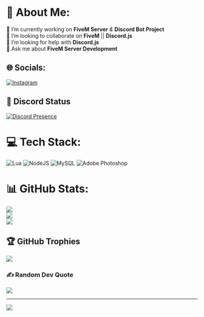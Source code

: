 # 💫 About Me:
🔭 I’m currently working on **FiveM Server** *&* **Discord Bot Project**<br>👯 I’m looking to collaborate on **FiveM** || **Discord.js**<br>🤝 I’m looking for help with **Discord.js**<br>💬 Ask me about **FiveM Server Development**


## 🌐 Socials:
[![Instagram](https://img.shields.io/badge/Instagram-%23E4405F.svg?logo=Instagram&logoColor=white)](https://instagram.com/amir_hekson) 

## 🔧 Discord Status
[![Discord Presence](https://lanyard.cnrad.dev/api/990523887471185961)](https://discord.com/users/990523887471185961)


# 💻 Tech Stack:
![Lua](https://img.shields.io/badge/lua-%232C2D72.svg?style=for-the-badge&logo=lua&logoColor=white) ![NodeJS](https://img.shields.io/badge/node.js-6DA55F?style=for-the-badge&logo=node.js&logoColor=white) ![MySQL](https://img.shields.io/badge/mysql-%2300f.svg?style=for-the-badge&logo=mysql&logoColor=white) ![Adobe Photoshop](https://img.shields.io/badge/adobephotoshop-%2331A8FF.svg?style=for-the-badge&logo=adobephotoshop&logoColor=white)
# 📊 GitHub Stats:
![](https://github-readme-stats.vercel.app/api?username=Hekson&theme=react&hide_border=false&include_all_commits=true&count_private=true)<br/>
![](https://github-readme-streak-stats.herokuapp.com/?user=Hekson&theme=react&hide_border=false)<br/>
![](https://github-readme-stats.vercel.app/api/top-langs/?username=Hekson&theme=react&hide_border=false&include_all_commits=true&count_private=true&layout=compact)

## 🏆 GitHub Trophies
![](https://github-profile-trophy.vercel.app/?username=Hekson&theme=radical&no-frame=false&no-bg=false&margin-w=4)

### ✍️ Random Dev Quote
![](https://quotes-github-readme.vercel.app/api?type=horizontal&theme=radical)


---
[![](https://visitcount.itsvg.in/api?id=Hekson&icon=2&color=3)](https://visitcount.itsvg.in)

